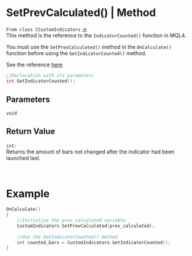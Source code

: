 # SetPrevCalculated() | Method
`From class CCustomIndicators` [->](customIndicators.md) <br>
This method is the reference to the `IndicatorCounted()` function in MQL4. <br>

You must use the `SetPrevCalculated()` method in the `OnCalculate()` function before using the `GetIndicatorCounted()` method. <br> 

See the reference [here](customIndicators-setPrevCalculated.md)

```cpp
//Declaration with its parameters
int GetIndicatorCounted();
```

## Parameters
`void`

## Return Value
`int`: <br>
Returns the amount of bars not changed after the indicator had been launched last.

<br>

# Example
```cpp
OnCalculate()
{
    //Initialize the prev_calculated variable
    CustomIndicators.SetPrevCalculated(prev_calculated);
    
    //Use the GetIndicatorCounted() method
    int counted_bars = CustomIndicators.GetIndicatorCounted();
}
```